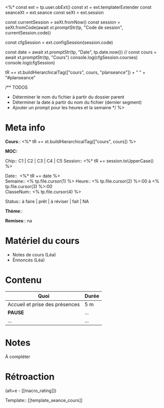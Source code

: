 <%*
const ext = tp.user.obExt()
const xt = ext.templaterExtender
const seanceXt = ext.seance
const seXt = ext.session

const currentSession = seXt.fromNow()
const session = seXt.fromCode(await xt.promptStr(tp, "Code de session", currentSession.code))

const cfgSession = ext.configSession(session.code)

const date = await xt.promptStr(tp, "Date", tp.date.now())
// const cours = await xt.promptStr(tp, "Cours")
console.log(cfgSession.courses)
console.log(cfgSession)

tR += xt.buildHierarchicalTag(["cours", cours, "planseance"]) + " " + "#planseance"

/** TODOS
 * Déterminer le nom du fichier à partir du dossier parent
 * Déterminer la date à partir du nom du fichier (dernier segment)
 * Ajouter un prompt pour les heures et la semaine
*/
%>
# Meta info

**Cours**:: <%* tR += xt.buildHierarchicalTag(["cours", cours]) %> 

**MOC:** 

Chip:: <span class="chip cours-1">C1</span> |  <span class="chip cours-2">C2</span> |  <span class="chip cours-3">C3</span> |  <span class="chip cours-4">C4</span> |  <span class="chip cours-5">C5</span> 
Session:: <%* tR += session.toUpperCase() %>

Date::  <%* tR += date %>  
Semaine:: <% tp.file.cursor(1) %>
Heure:: <% tp.file.cursor(2) %>:00 à <% tp.file.cursor(3) %>:00  
ClasseNum:: <% tp.file.cursor(4) %>

Status:: <span class="chip not-ready">à faire</span> | <span class="chip ready">prêt</span> | <span class="chip to-review">à réviser</span> | <span class="chip done">fait</span> | <span class="chip na">NA</span>

**Thème**::

**Remises**:: <span class="chip na">na</span>

# Matériel du cours
* Notes de cours (Léa)
* Énnoncés (Léa)
# Contenu
| Quoi                           | Durée |
| ------------------------------ | ----- |
| Accueil et prise des présences | 5 m   |
| **PAUSE**                      | ...   |
| ...                            | ...   |
# Notes
À compléter

# Rétroaction
(alt+e - [[macro_rating]])

Template:: [[template_seance_cours]]